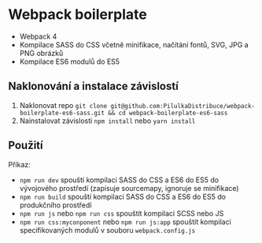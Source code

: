 # Webpack boilerplate 

- Webpack 4
- Kompilace SASS do CSS včetně minifikace, načítání fontů, SVG, JPG a PNG obrázků
- Kompilace ES6 modulů do ES5


## Naklonování a instalace závislostí 

1. Naklonovat repo ```git clone git@github.com:PilulkaDistribuce/webpack-boilerplate-es6-sass.git && cd webpack-boilerplate-es6-sass```  
2. Nainstalovat závislosti  ```npm install``` nebo   ```yarn install```


## Použití

Příkaz:

- ```npm run dev``` spouští kompilaci SASS do CSS a ES6 do ES5 do vývojového prostředí (zapisuje sourcemapy, ignoruje se minifikace)
- ```npm run build``` spouští kompilaci SASS do CSS a ES6 do ES5 do produkčního prostředí
- ```npm run js``` nebo  ```npm run css``` spouštít kompilaci SCSS nebo JS
- ```npm run css:myconponent``` nebo  ```npm run js:app``` spouštít kompilaci specifikovaných modulů v souboru  ```webpack.config.js```

